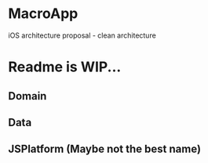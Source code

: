 # MacroApp
iOS architecture proposal - clean architecture


# Readme is WIP...

## Domain

## Data

## JSPlatform (Maybe not the best name)

